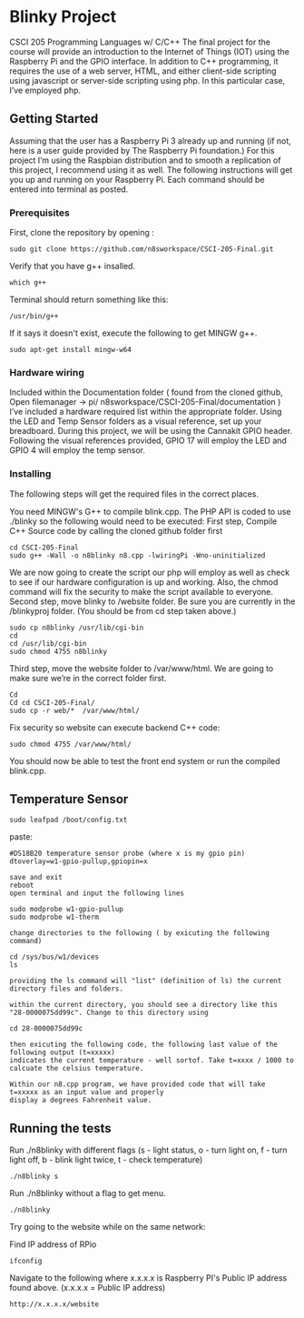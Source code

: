 # Blinky Project

CSCI 205 Programming Languages w/ C/C++
The final project for the course will provide an introduction to the Internet of Things (IOT) using the Raspberry Pi and the GPIO interface. In addition to C++ programming, it requires the use of a web server, HTML, and either client-side scripting using javascript or server-side scripting using php. In this particular case, I’ve employed php.   

## Getting Started
Assuming that the user has a Raspberry Pi 3 already up and running (if not, here is a user guide provided by The Raspberry Pi foundation.) For this project I’m using the Raspbian distribution and to smooth a replication of this project, I recommend using it as well. 
The following instructions will get you up and running on your Raspberry Pi. Each command should be entered into terminal as posted. 

### Prerequisites
First, clone the repository by opening :
```
sudo git clone https://github.com/n8sworkspace/CSCI-205-Final.git
```
Verify that you have g++ insalled.
```
which g++
```
Terminal should return something like this:
```
/usr/bin/g++
```
If it says it doesn't exist, execute the following to get MINGW g++.
```
sudo apt-get install mingw-w64
```

### Hardware wiring 
Included within the Documentation folder ( found from the cloned github, Open filemanager -> pi/ n8sworkspace/CSCI-205-Final/documentation ) I’ve included a hardware required list within the appropriate folder. 
Using the LED and Temp Sensor folders as a visual reference, set up your breadboard.
During this project, we will be using the Cannakit GPIO header. Following the visual references provided, GPIO 17 will employ the LED and GPIO 4 will employ the temp sensor.

### Installing
The following steps will get the required files in the correct places.

You need MINGW's G++ to compile blink.cpp.  The PHP API is coded to use ./blinky so the following would need to be executed:
First step, Compile C++ Source code by calling the cloned github folder first

```
cd CSCI-205-Final
sudo g++ -Wall -o n8blinky n8.cpp -lwiringPi -Wno-uninitialized 

```

We are now going to create the script our php will employ as well as check to see if our hardware configuration is up and working. Also, the chmod command will fix the security to make the script available to everyone. 
Second step, move blinky to /website folder. Be sure you are currently in the /blinkyproj folder. (You should be from cd step taken above.) 

```
sudo cp n8blinky /usr/lib/cgi-bin 
cd
cd /usr/lib/cgi-bin
sudo chmod 4755 n8blinky
```


Third step, move the website folder to /var/www/html. We are going to make sure we’re in the correct folder first. 

```
Cd
Cd cd CSCI-205-Final/
sudo cp -r web/*  /var/www/html/
```

Fix security so website can execute backend C++ code:

```
sudo chmod 4755 /var/www/html/
```

You should now be able to test the front end system or run the compiled blink.cpp.

## Temperature Sensor
```
sudo leafpad /boot/config.txt
```
paste: 
```
#DS18B20 temperature sensor probe (where x is my gpio pin)
dtoverlay=w1-gpio-pullup,gpiopin=x
```
	save and exit
	reboot
	open terminal and input the following lines
```
sudo modprobe w1-gpio-pullup
sudo modprobe w1-therm
```
	change directories to the following ( by exicuting the following command)
```
cd /sys/bus/w1/devices
ls
```
	providing the ls command will "list" (definition of ls) the current directory files and folders. 

	within the current directory, you should see a directory like this
	"28-0000075dd99c". Change to this directory using
```	
cd 28-0000075dd99c
```
	then exicuting the following code, the following last value of the following output (t=xxxxx)
	indicates the current temperature - well sortof. Take t=xxxx / 1000 to calcuate the celsius temperature. 
	
	Within our n8.cpp program, we have provided code that will take t=xxxxx as an input value and properly 
	display a degrees Fahrenheit value.


## Running the tests

Run ./n8blinky with different flags (s - light status, o - turn light on, f - turn light off, b - blink light twice, t - check temperature)

```
./n8blinky s
```

Run ./n8blinky without a flag to get menu.

```
./n8blinky
```

Try going to the website while on the same network:

Find IP address of RPio 

```
ifconfig
```

Navigate to the following where x.x.x.x is Raspberry PI's Public IP address found above. (x.x.x.x = Public IP address)

```
http://x.x.x.x/website
```


